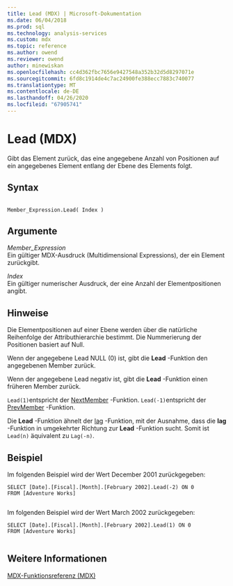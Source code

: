 ```yaml
---
title: Lead (MDX) | Microsoft-Dokumentation
ms.date: 06/04/2018
ms.prod: sql
ms.technology: analysis-services
ms.custom: mdx
ms.topic: reference
ms.author: owend
ms.reviewer: owend
author: minewiskan
ms.openlocfilehash: cc4d362fbc7656e9427548a352b32d5d8297071e
ms.sourcegitcommit: 6fd8c1914de4c7ac24900fe388ecc7883c740077
ms.translationtype: MT
ms.contentlocale: de-DE
ms.lasthandoff: 04/26/2020
ms.locfileid: "67905741"
---
```

# <a name="lead-mdx"></a>Lead (MDX)


  Gibt das Element zurück, das eine angegebene Anzahl von Positionen auf ein angegebenes Element entlang der Ebene des Elements folgt.  
  
## <a name="syntax"></a>Syntax  
  
```  
  
Member_Expression.Lead( Index )  
```  
  
## <a name="arguments"></a>Argumente  
 *Member_Expression*  
 Ein gültiger MDX-Ausdruck (Multidimensional Expressions), der ein Element zurückgibt.  
  
 *Index*  
 Ein gültiger numerischer Ausdruck, der eine Anzahl der Elementpositionen angibt.  
  
## <a name="remarks"></a>Hinweise  
 Die Elementpositionen auf einer Ebene werden über die natürliche Reihenfolge der Attributhierarchie bestimmt. Die Nummerierung der Positionen basiert auf Null.  
  
 Wenn der angegebene Lead NULL (0) ist, gibt die **Lead** -Funktion den angegebenen Member zurück.  
  
 Wenn der angegebene Lead negativ ist, gibt die **Lead** -Funktion einen früheren Member zurück.  
  
 `Lead(1)`entspricht der [NextMember](../mdx/nextmember-mdx.md) -Funktion. `Lead(-1)`entspricht der [PrevMember](../mdx/prevmember-mdx.md) -Funktion.  
  
 Die **Lead** -Funktion ähnelt der [lag](../mdx/lag-mdx.md) -Funktion, mit der Ausnahme, dass die **lag** -Funktion in umgekehrter Richtung zur **Lead** -Funktion sucht. Somit ist `Lead(n)` äquivalent zu `Lag(-n)`.  
  
## <a name="example"></a>Beispiel  
 Im folgenden Beispiel wird der Wert December 2001 zurückgegeben:  
  
```  
SELECT [Date].[Fiscal].[Month].[February 2002].Lead(-2) ON 0  
FROM [Adventure Works]  
  
```  
  
 Im folgenden Beispiel wird der Wert March 2002 zurückgegeben:  
  
```  
SELECT [Date].[Fiscal].[Month].[February 2002].Lead(1) ON 0  
FROM [Adventure Works]  
  
```  
  
## <a name="see-also"></a>Weitere Informationen  
 [MDX-Funktionsreferenz &#40;MDX&#41;](../mdx/mdx-function-reference-mdx.md)  
  
  

